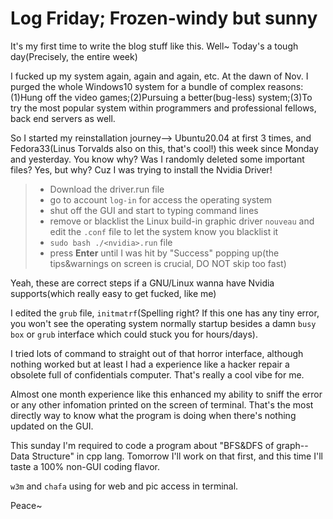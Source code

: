# Log Friday; Frozen-windy but sunny
It's my first time to write the blog stuff like this.
Well~ Today's a tough day(Precisely, the entire week)

I fucked up my system again, again and again, etc. At the dawn of Nov. I purged the whole Windows10 system for a bundle of complex reasons:(1)Hung off the video games;(2)Pursuing a better(bug-less) system;(3)To try the most popular system within programmers and professional fellows, back end servers as well.

So I started my reinstallation journey--> Ubuntu20.04 at first 3 times, and Fedora33(Linus Torvalds also on this, that's cool!) this week since Monday and yesterday. You know why? Was I randomly deleted some important files? Yes, but why? Cuz I was trying to install the Nvidia Driver!

>* Download the driver.run file
>* go to account `log-in` for access the operating system
>* shut off the GUI and start to typing command lines
>* remove or blacklist the Linux build-in graphic driver `nouveau` and edit the `.conf` file to let the system know you blacklist it
>* `sudo bash ./<nvidia>.run` file
>* press **Enter** until I was hit by "Success" popping up(the tips&warnings on screen is crucial, DO NOT skip too fast)

Yeah, these are correct steps if a GNU/Linux wanna have Nvidia supports(which really easy to get fucked, like me)

I edited the `grub` file, `initmatrf`(Spelling right? If this one has any tiny error, you won't see the operating system normally startup besides a damn `busy box` or `grub` interface which could stuck you for hours/days).

I tried lots of command to straight out of that horror interface, although nothing worked but at least I had a experience like a hacker repair a obsolete full of confidentials computer. That's really a cool vibe for me.

Almost one month experience like this enhanced my ability to sniff the error or any other infomation printed on the screen of terminal. That's the most directly way to know what the program is doing when there's nothing updated on the GUI.

This sunday I'm required to code a program about "BFS&DFS of graph--Data Structure" in cpp lang. Tomorrow I'll work on that first, and this time I'll taste a 100% non-GUI coding flavor.

`w3m` and `chafa` using for web and pic access in terminal.

Peace~
